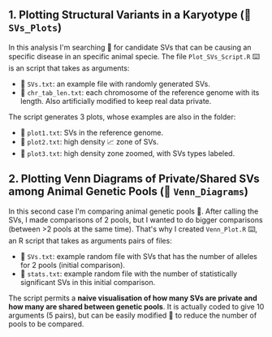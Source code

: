## 1. Plotting Structural Variants in a Karyotype (📁 `SVs_Plots`)
In this analysis I'm searching 🔎 for candidate SVs that can be causing an specific disease in an specific animal specie. The file `Plot_SVs_Script.R` ⌨️ is an script that takes as arguments: 
- 📄 `SVs.txt`: an example file with randomly generated SVs.
- 📄 `chr_tab_len.txt`: each chromosome of the reference genome with its length. Also artificially modified to keep real data private.
  
The script generates 3 plots, whose examples are also in the folder: 
- 🎨 `plot1.txt`: SVs in the reference genome.
- 🎨 `plot2.txt`: high density 📈 zone of SVs.
- 🎨 `plot3.txt`: high density zone zoomed, with SVs types labeled. 

## 2. Plotting Venn Diagrams of Private/Shared SVs among Animal Genetic Pools (📁 `Venn_Diagrams`)

In this second case I'm comparing animal genetic pools 🧬. After calling the SVs, I made comparisons of 2 pools, but I wanted to do bigger comparisons (between >2 pools at the same time). That's why I created `Venn_Plot.R` ⌨️, an R script that takes as arguments pairs of files: 
- 📄 `SVs.txt`: example random file with SVs that has the number of alleles for 2 pools (initial comparison). 
- 📄 `stats.txt`: example random file with the number of statistically significant SVs in this initial comparison.

The script permits a **naive visualisation of how many SVs are private and how many are shared between genetic pools**. It is actually coded to give 10 arguments (5 pairs), but can be easily modified 🔧 to reduce the number of pools to be compared. 
